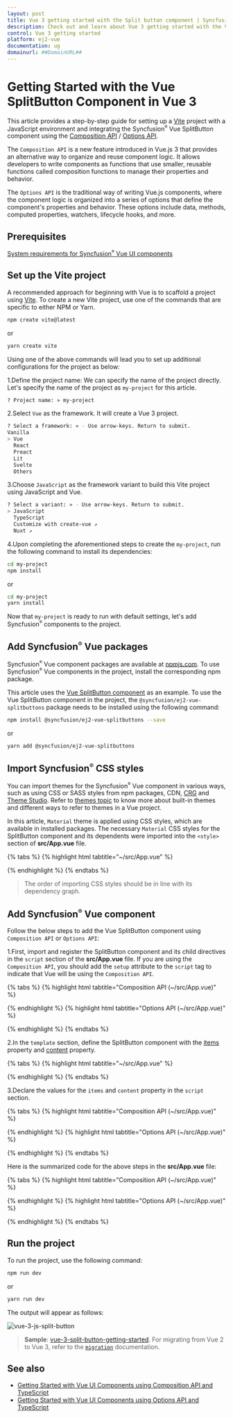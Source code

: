 ```yaml
---
layout: post
title: Vue 3 getting started with the Split button component | Syncfusion
description: Check out and learn about Vue 3 getting started with the Vue SplitButton component of Syncfusion Essential JS 2 and more details.
control: Vue 3 getting started
platform: ej2-vue
documentation: ug
domainurl: ##DomainURL##
---
```


# Getting Started with the Vue SplitButton Component in Vue 3

This article provides a step-by-step guide for setting up a [Vite](https://vitejs.dev/) project with a JavaScript environment and integrating the Syncfusion<sup style="font-size:70%">&reg;</sup> Vue SplitButton component using the [Composition API](https://vuejs.org/guide/introduction.html#composition-api) / [Options API](https://vuejs.org/guide/introduction.html#options-api).

The `Composition API` is a new feature introduced in Vue.js 3 that provides an alternative way to organize and reuse component logic. It allows developers to write components as functions that use smaller, reusable functions called composition functions to manage their properties and behavior.

The `Options API` is the traditional way of writing Vue.js components, where the component logic is organized into a series of options that define the component's properties and behavior. These options include data, methods, computed properties, watchers, lifecycle hooks, and more.

## Prerequisites

[System requirements for Syncfusion<sup style="font-size:70%">&reg;</sup> Vue UI components](https://ej2.syncfusion.com/vue/documentation/system-requirements/)

## Set up the Vite project

A recommended approach for beginning with Vue is to scaffold a project using [Vite](https://vitejs.dev/). To create a new Vite project, use one of the commands that are specific to either NPM or Yarn.

```bash
npm create vite@latest
```

or

```bash
yarn create vite
```

Using one of the above commands will lead you to set up additional configurations for the project as below:

1.Define the project name: We can specify the name of the project directly. Let's specify the name of the project as `my-project` for this article.

```bash
? Project name: » my-project
```

2.Select `Vue` as the framework. It will create a Vue 3 project.

```bash
? Select a framework: » - Use arrow-keys. Return to submit.
Vanilla
> Vue
  React
  Preact
  Lit
  Svelte
  Others
```

3.Choose `JavaScript` as the framework variant to build this Vite project using JavaScript and Vue.

```bash
? Select a variant: » - Use arrow-keys. Return to submit.
> JavaScript
  TypeScript
  Customize with create-vue ↗
  Nuxt ↗
```

4.Upon completing the aforementioned steps to create the `my-project`, run the following command to install its dependencies:

```bash
cd my-project
npm install
```

or

```bash
cd my-project
yarn install
```

Now that `my-project` is ready to run with default settings, let's add Syncfusion<sup style="font-size:70%">&reg;</sup> components to the project.

## Add Syncfusion<sup style="font-size:70%">&reg;</sup> Vue packages

Syncfusion<sup style="font-size:70%">&reg;</sup> Vue component packages are available at [npmjs.com](https://www.npmjs.com/search?q=ej2-vue). To use Syncfusion<sup style="font-size:70%">&reg;</sup> Vue components in the project, install the corresponding npm package.

This article uses the [Vue SplitButton component](https://www.syncfusion.com/vue-components/vue-split-button) as an example. To use the Vue SplitButton component in the project, the `@syncfusion/ej2-vue-splitbuttons` package needs to be installed using the following command:

```bash
npm install @syncfusion/ej2-vue-splitbuttons --save
```

or

```bash
yarn add @syncfusion/ej2-vue-splitbuttons
```

## Import Syncfusion<sup style="font-size:70%">&reg;</sup> CSS styles

You can import themes for the Syncfusion<sup style="font-size:70%">&reg;</sup> Vue component in various ways, such as using CSS or SASS styles from npm packages, CDN, [CRG](https://ej2.syncfusion.com/javascript/documentation/common/custom-resource-generator/) and [Theme Studio](https://ej2.syncfusion.com/vue/documentation/appearance/theme-studio/). Refer to [themes topic](https://ej2.syncfusion.com/vue/documentation/appearance/theme/) to know more about built-in themes and different ways to refer to themes in a Vue project.

In this article, `Material` theme is applied using CSS styles, which are available in installed packages. The necessary `Material` CSS styles for the SplitButton component and its dependents were imported into the `<style>` section of **src/App.vue** file.

{% tabs %}
{% highlight html tabtitle="~/src/App.vue" %}

<style>
@import '../node_modules/@syncfusion/ej2-base/styles/material.css';
@import '../node_modules/@syncfusion/ej2-buttons/styles/material.css';
@import '../node_modules/@syncfusion/ej2-popups/styles/material.css';
@import '../node_modules/@syncfusion/ej2-splitbuttons/styles/material.css';
</style>

{% endhighlight %}
{% endtabs %}

> The order of importing CSS styles should be in line with its dependency graph.
## Add Syncfusion<sup style="font-size:70%">&reg;</sup> Vue component

Follow the below steps to add the Vue SplitButton component using `Composition API` or `Options API`:

  1.First, import and register the SplitButton component and its child directives in the `script` section of the **src/App.vue** file. If you are using the `Composition API`, you should add the `setup` attribute to the `script` tag to indicate that Vue will be using the `Composition API`.

{% tabs %}
{% highlight html tabtitle="Composition API (~/src/App.vue)" %}

<script setup>
import { SplitButtonComponent as EjsSplitbutton } from "@syncfusion/ej2-vue-splitbuttons";
</script>

{% endhighlight %}
{% highlight html tabtitle="Options API (~/src/App.vue)" %}

<script>
import { SplitButtonComponent } from "@syncfusion/ej2-vue-splitbuttons";
//Component registration
export default {
  name: "App",
  components: {
    "ejs-splitbutton": SplitButtonComponent
  }
}
</script>

{% endhighlight %}
{% endtabs %}

2.In the `template` section, define the SplitButton component with the [items](https://helpej2.syncfusion.com/vue/documentation/api/split-button/#items) property and [content](https://helpej2.syncfusion.com/vue/documentation/api/split-button/#content) property.

{% tabs %}
{% highlight html tabtitle="~/src/App.vue" %}

 <template>
     <ejs-splitbutton :items='items' content='content'></ejs-splitbutton>
 </template>

{% endhighlight %}
{% endtabs %}

3.Declare the values for the `items` and `content` property in the `script` section.

{% tabs %}
{% highlight html tabtitle="Composition API (~/src/App.vue)" %}

<script setup>
const content = 'Paste';
const items:[
    {
        text: 'Cut'
    },
    {
        text: 'Copy'
    },
    {
        text: 'Paste'
    }
];
</script>

{% endhighlight %}
{% highlight html tabtitle="Options API (~/src/App.vue)" %}

<script>
data() {
  return {
    content = 'Paste',
    items:[
      {
        text: 'Cut'
      },
      {
       text: 'Copy'
      },
      {
        text: 'Paste'
      }
    ],
  };
}
</script>

{% endhighlight %}
{% endtabs %}

Here is the summarized code for the above steps in the **src/App.vue** file:

{% tabs %}
{% highlight html tabtitle="Composition API (~/src/App.vue)" %}

<template>
    <ejs-splitbutton :items='items' content='content'></ejs-splitbutton>
</template>

<script setup>
import { SplitButtonComponent as EjsSplitbutton } from "@syncfusion/ej2-vue-splitbuttons";
const content = 'Paste';
const items:[
    {
        text: 'Cut'
    },
    {
        text: 'Copy'
    },
    {
        text: 'Paste'
    }
];
</script>

<style>
@import '../node_modules/@syncfusion/ej2-base/styles/material.css';
@import '../node_modules/@syncfusion/ej2-buttons/styles/material.css';
@import '../node_modules/@syncfusion/ej2-popups/styles/material.css';
@import '../node_modules/@syncfusion/ej2-splitbuttons/styles/material.css';
</style>

{% endhighlight %}
{% highlight html tabtitle="Options API (~/src/App.vue)" %}

 <template>
     <ejs-splitbutton :items='items' content='content'></ejs-splitbutton>
 </template>

<script>
  import { SplitButtonComponent } from "@syncfusion/ej2-vue-splitbuttons";
  // Component registration
  export default {
    name: "App",
    // Declaring component and its directives
    components: {
      "ejs-splitbutton": SplitButtonComponent
    },
    // Bound properties declarations
    data() {
      return {
        content = 'Paste',
        items:[
            {
                text: 'Cut'
            },
            {
            text: 'Copy'
            },
            {
                text: 'Paste'
            }
        ],
      };
    }
  };
</script>

<style>
@import '../node_modules/@syncfusion/ej2-base/styles/material.css';
@import '../node_modules/@syncfusion/ej2-buttons/styles/material.css';
@import '../node_modules/@syncfusion/ej2-popups/styles/material.css';
@import '../node_modules/@syncfusion/ej2-splitbuttons/styles/material.css';
</style>

{% endhighlight %}
{% endtabs %}

## Run the project

To run the project, use the following command:

```bash
npm run dev
```

or

```bash
yarn run dev
```

The output will appear as follows:

![vue-3-js-split-button](images/vue-3-js-splitButton.PNG)

> **Sample**: [vue-3-split-button-getting-started](https://github.com/SyncfusionExamples/EJ2-Vue3-gettingstarted).
For migrating from Vue 2 to Vue 3, refer to the [`migration`](https://ej2.syncfusion.com/vue/documentation/getting-started/vue3-tutorial/#migration-from-vue-2-to-vue-3) documentation.

## See also

* [Getting Started with Vue UI Components using Composition API and TypeScript](../getting-started/vue-3-ts-composition.md)
* [Getting Started with Vue UI Components using Options API and TypeScript](../getting-started/vue-3-ts-options.md)